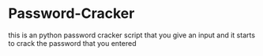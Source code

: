 # Password-Cracker
this is an python password cracker script that you give an input and it starts to crack the password that you entered
